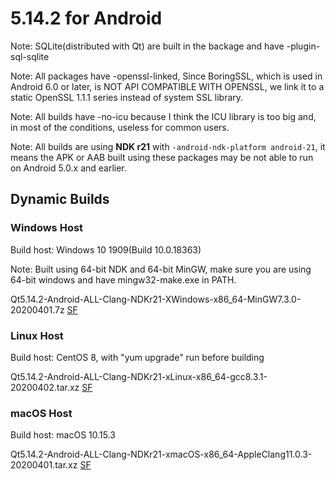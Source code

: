 # 5.14.2 for Android

Note: SQLite(distributed with Qt) are built in the backage and have -plugin-sql-sqlite

Note: All packages have -openssl-linked, Since BoringSSL, which is used in Android 6.0 or later, is NOT API COMPATIBLE WITH OPENSSL, we link it to a static OpenSSL 1.1.1 series instead of system SSL library.

Note: All builds have -no-icu because I think the ICU library is too big and, in most of the conditions, useless for common users.

Note: All builds are using __NDK r21__ with `-android-ndk-platform android-21`, it means the APK or AAB built using these packages may be not able to run on Android 5.0.x and earlier.

## Dynamic Builds

### Windows Host

Build host: Windows 10 1909(Build 10.0.18363)

Note: Built using 64-bit NDK and 64-bit MinGW, make sure you are using 64-bit windows and have mingw32-make.exe in PATH.

Qt5.14.2-Android-ALL-Clang-NDKr21-XWindows-x86_64-MinGW7.3.0-20200401.7z [SF](https://sourceforge.net/projects/fsu0413-qtbuilds/files/Qt5.14/Android/Qt5.14.2-Android-ALL-Clang-NDKr21-XWindows-x86_64-MinGW7.3.0-20200401.7z)

### Linux Host

Build host: CentOS 8, with "yum upgrade" run before building

Qt5.14.2-Android-ALL-Clang-NDKr21-xLinux-x86_64-gcc8.3.1-20200402.tar.xz [SF](https://sourceforge.net/projects/fsu0413-qtbuilds/files/Qt5.14/Android/Qt5.14.2-Android-ALL-Clang-NDKr21-xLinux-x86_64-gcc8.3.1-20200402.tar.xz)

### macOS Host

Build host: macOS 10.15.3

Qt5.14.2-Android-ALL-Clang-NDKr21-xmacOS-x86_64-AppleClang11.0.3-20200401.tar.xz [SF](https://sourceforge.net/projects/fsu0413-qtbuilds/files/Qt5.14/Android/Qt5.14.2-Android-ALL-Clang-NDKr21-xmacOS-x86_64-AppleClang11.0.3-20200401.tar.xz)
